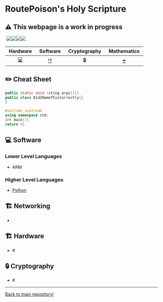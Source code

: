 # RoutePoison's Holy Scripture

## :warning: This webpage is a work in progress

&nbsp;<a href="https://github.com/gil-ryan"><img src="https://badgen.net/badge/github/gil-ryan/red?icon=github"></a><a href="https://gil-ryan.github.io"><img src="https://badgen.net/badge/personal-website/gil-ryan/red"></a><a href="https://brushstrokes.github.io"><img src="https://badgen.net/badge/academic-website/brushstrokes/blue"></a><a href="https://nw-grs.github.io"><img src="https://badgen.net/badge/professional-website/nw-grs/green"></a>&nbsp;

| &nbsp;Hardware&nbsp;| &nbsp;Software&nbsp;| &nbsp;Cryptography&nbsp;| &nbsp;Mathematics&nbsp;|
|:---:|:---:|:---:|:---:|
|&nbsp;[:computer:](#computer-Hardware)&nbsp;|&nbsp;[:interrobang:](#interrobang-Software)&nbsp;|&nbsp;[:lock:](#lock-cryptography)&nbsp;|&nbsp;[:heavy_division_sign:](#heavy_division_sign-mathematics)&nbsp;|&nbsp;[:satellite:](#satellite-networking)&nbsp;

## :pencil2: Cheat Sheet

```Java
public static void (sting args[]){
public class DidINameThisCorrectly{}
}
```

```C++
#include iostream
using namespace std;
int main(){
return 0}
```

## :computer: Software

### Lower Level Languages

* ARM

### Higher Level Languages

* [Python](https://github.com/gil-ryan/grs-python-public)

## :building_construction: Networking 

*

## :building_construction: Hardware

* \#

## :lock: Cryptography

* \#

---

[Back to main repository!](../../README.md)